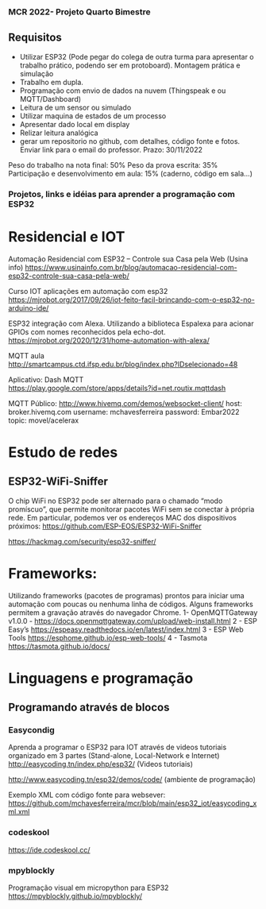 ### MCR 2022- Projeto Quarto Bimestre

## Requisitos
- Utilizar ESP32 (Pode pegar do colega de outra turma para apresentar o trabalho prático, podendo ser em protoboard). Montagem prática e simulação
- Trabalho em dupla.
- Programação com envio de dados na nuvem (Thingspeak e ou MQTT/Dashboard)
- Leitura de um sensor ou simulado
- Utilizar maquina de estados de um processo
- Apresentar dado local em display
- Relizar leitura analógica
- gerar um repositorio no github, com detalhes, código fonte e fotos. Enviar link para o email do professor.
Prazo: 30/11/2022

Peso do trabalho na nota final: 50%
Peso da prova escrita:  35%
Participação e desenvolvimento em aula: 15% (caderno, código em sala...)

### Projetos, links e idéias para aprender a programação com ESP32



# Residencial e IOT
Automação Residencial com ESP32 – Controle sua Casa pela Web (Usina info)
https://www.usinainfo.com.br/blog/automacao-residencial-com-esp32-controle-sua-casa-pela-web/

Curso IOT aplicações em automação com esp32
https://mjrobot.org/2017/09/26/iot-feito-facil-brincando-com-o-esp32-no-arduino-ide/

ESP32 integração com Alexa. Utilizando a biblioteca Espalexa para acionar GPIOs com nomes reconhecidos pela echo-dot.
https://mjrobot.org/2020/12/31/home-automation-with-alexa/

MQTT aula <BR>  http://smartcampus.ctd.ifsp.edu.br/blog/index.php?IDselecionado=48

Aplicativo: Dash MQTT  
https://play.google.com/store/apps/details?id=net.routix.mqttdash

MQTT Público:  http://www.hivemq.com/demos/websocket-client/
host:  broker.hivemq.com
username: mchavesferreira
password: Embar2022
topic: movel/acelerax


# Estudo de redes

## ESP32-WiFi-Sniffer
O chip WiFi no ESP32 pode ser alternado para o chamado “modo promíscuo”, que permite monitorar pacotes WiFi sem se conectar à própria rede. Em particular, podemos ver os endereços MAC dos dispositivos próximos:
https://github.com/ESP-EOS/ESP32-WiFi-Sniffer

https://hackmag.com/security/esp32-sniffer/

# Frameworks:
Utilizando frameworks (pacotes de programas) prontos para iniciar uma automação com poucas ou nenhuma linha de códigos. Alguns frameworks permitem a gravação através do navegador Chrome.
1- OpenMQTTGateway v1.0.0 - https://docs.openmqttgateway.com/upload/web-install.html
2 - ESP Easy’s https://espeasy.readthedocs.io/en/latest/index.html
3 - ESP Web Tools https://esphome.github.io/esp-web-tools/ 
4 - Tasmota https://tasmota.github.io/docs/


# Linguagens e programação
## Programando através de blocos
### Easycondig

Aprenda a programar o ESP32 para IOT através de videos tutoriais organizado em 3 partes (Stand-alone, Local-Network e Internet)
http://easycoding.tn/index.php/esp32/  (Videos tutoriais)

http://www.easycoding.tn/esp32/demos/code/  (ambiente de programação)

Exemplo XML com código fonte para websever: https://github.com/mchavesferreira/mcr/blob/main/esp32_iot/easycoding_xml.xml

### codeskool

https://ide.codeskool.cc/

### mpyblockly
Programação visual em micropython para ESP32
https://mpyblockly.github.io/mpyblockly/


